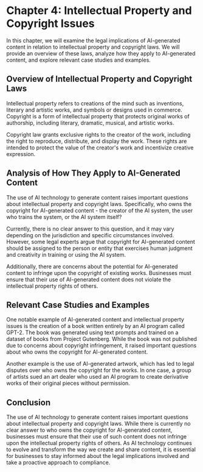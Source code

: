 Chapter 4: Intellectual Property and Copyright Issues
=====================================================

In this chapter, we will examine the legal implications of AI-generated content in relation to intellectual property and copyright laws. We will provide an overview of these laws, analyze how they apply to AI-generated content, and explore relevant case studies and examples.

Overview of Intellectual Property and Copyright Laws
----------------------------------------------------

Intellectual property refers to creations of the mind such as inventions, literary and artistic works, and symbols or designs used in commerce. Copyright is a form of intellectual property that protects original works of authorship, including literary, dramatic, musical, and artistic works.

Copyright law grants exclusive rights to the creator of the work, including the right to reproduce, distribute, and display the work. These rights are intended to protect the value of the creator's work and incentivize creative expression.

Analysis of How They Apply to AI-Generated Content
--------------------------------------------------

The use of AI technology to generate content raises important questions about intellectual property and copyright laws. Specifically, who owns the copyright for AI-generated content - the creator of the AI system, the user who trains the system, or the AI system itself?

Currently, there is no clear answer to this question, and it may vary depending on the jurisdiction and specific circumstances involved. However, some legal experts argue that copyright for AI-generated content should be assigned to the person or entity that exercises human judgment and creativity in training or using the AI system.

Additionally, there are concerns about the potential for AI-generated content to infringe upon the copyright of existing works. Businesses must ensure that their use of AI-generated content does not violate the intellectual property rights of others.

Relevant Case Studies and Examples
----------------------------------

One notable example of AI-generated content and intellectual property issues is the creation of a book written entirely by an AI program called GPT-2. The book was generated using text prompts and trained on a dataset of books from Project Gutenberg. While the book was not published due to concerns about copyright infringement, it raised important questions about who owns the copyright for AI-generated content.

Another example is the use of AI-generated artwork, which has led to legal disputes over who owns the copyright for the works. In one case, a group of artists sued an art dealer who used an AI program to create derivative works of their original pieces without permission.

Conclusion
----------

The use of AI technology to generate content raises important questions about intellectual property and copyright laws. While there is currently no clear answer to who owns the copyright for AI-generated content, businesses must ensure that their use of such content does not infringe upon the intellectual property rights of others. As AI technology continues to evolve and transform the way we create and share content, it is essential for businesses to stay informed about the legal implications involved and take a proactive approach to compliance.
